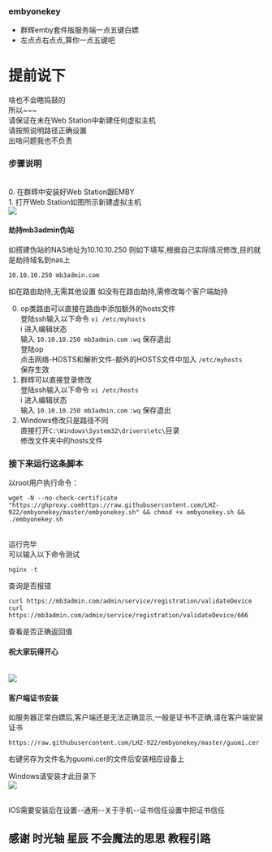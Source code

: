 ### embyonekey

- 群辉emby套件版服务端一点五键白嫖
- 左点点右点点,算你一点五键吧

# 提前说下
啥也不会瞎捣鼓的
<br/>所以~~~
<br/>请保证在未在Web Station中新建任何虚拟主机
<br/>请按照说明路径正确设置
<br/>出啥问题我也不负责

### 步骤说明
<br/>0. 在群辉中安装好Web Station跟EMBY
<br/>1. 打开Web Station如图所示新建虚拟主机
<br/>![](https://github.com/LHZ-922/embyonekey/blob/master/webstation.png)




#### 劫持mb3admin伪站

如搭建伪站的NAS地址为10.10.10.250 则如下填写,根据自己实际情况修改,目的就是劫持域名到nas上

    10.10.10.250 mb3admin.com
	
如在路由劫持,无需其他设置
如没有在路由劫持,需修改每个客户端劫持

0. op类路由可以直接在路由中添加额外的hosts文件
<br/>登陆ssh输入以下命令
`vi /etc/myhosts`
<br/>i 进入编辑状态
<br/>输入 `10.10.10.250 mb3admin.com`
`:wq` 保存退出
<br/>登陆op
<br/>点击网络-HOSTS和解析文件-额外的HOSTS文件中加入
`/etc/myhosts`
<br/>保存生效
1. 群辉可以直接登录修改
<br/>登陆ssh输入以下命令
`vi /etc/hosts`
<br/>i 进入编辑状态
<br/>输入 `10.10.10.250 mb3admin.com`
`:wq` 保存退出
2. Windows修改只是路径不同
<br/>直接打开`C:\Windows\System32\drivers\etc\`目录
<br/>修改文件夹中的hosts文件
	
### 接下来运行这条脚本


以root用户执行命令：<br/>
</p><pre><code>wget -N --no-check-certificate "https://ghproxy.comhttps://raw.githubusercontent.com/LHZ-922/embyonekey/master/embyonekey.sh" && chmod +x embyonekey.sh && ./embyonekey.sh</code></pre>

<br/>运行完毕
<br/>可以输入以下命令测试
```
nginx -t
```
查询是否报错
```
curl https://mb3admin.com/admin/service/registration/validateDevice
curl https://mb3admin.com/admin/service/registration/validateDevice/666
```
查看是否正确返回值

#### 祝大家玩得开心

<br/>![](https://github.com/LHZ-922/embyonekey/blob/master/ko.png)

#### 客户端证书安装
如服务器正常白嫖后,客户端还是无法正确显示,一般是证书不正确,请在客户端安装证书
```
https://raw.githubusercontent.com/LHZ-922/embyonekey/master/guomi.cer
```
右键另存为文件名为guomi.cer的文件后安装相应设备上

Windows请安装才此目录下
<br/>![](https://github.com/LHZ-922/embyonekey/blob/master/window.png)

<br/>IOS需要安装后在设置--通用--关于手机--证书信任设置中把证书信任


## 感谢 时光轴 星辰 不会魔法的思思 教程引路
